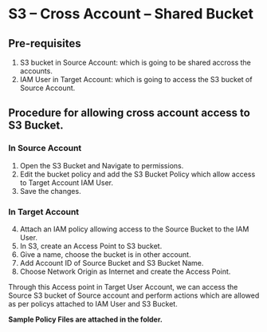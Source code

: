 # S3 – Cross Account – Shared Bucket
## Pre-requisites
1. S3 bucket in Source Account: which is going to be shared accross the accounts.
2. IAM User in Target Account: which is going to access the S3 bucket of Source Account.

## Procedure for allowing cross account access to S3 Bucket.
### In Source Account
1. Open the S3 Bucket and Navigate to permissions.
2. Edit the bucket policy and add the S3 Bucket Policy which allow access to Target Account IAM User.
3. Save the changes.

### In Target Account
4. Attach an IAM policy allowing access to the Source Bucket to the IAM User.
5. In S3, create an Access Point to S3 bucket.
6. Give a name, choose the bucket is in other account.
7. Add Account ID of Source Bucket and S3 Bucket Name.
8. Choose Network Origin as Internet and create the Access Point.

Through this Access point in Target User Account, we can access the Source S3 bucket of Source account and perform actions which are allowed as per policys attached to IAM User and S3 Bucket.

**Sample Policy Files are attached in the folder.**
